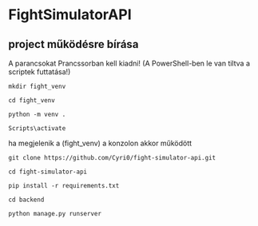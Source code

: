 # FightSimulatorAPI

## project működésre bírása

A parancsokat Prancssorban kell kiadni! (A PowerShell-ben le van tiltva a scriptek futtatása!)

`mkdir fight_venv`

`cd fight_venv`

`python -m venv .`

`Scripts\activate`

ha megjelenik a (fight_venv) a konzolon akkor működött

`git clone https://github.com/Cyri0/fight-simulator-api.git`

`cd fight-simulator-api`

`pip install -r requirements.txt`

`cd backend`

`python manage.py runserver`